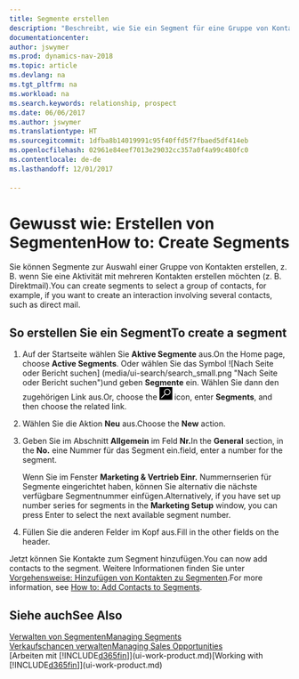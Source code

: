 ```yaml
---
title: Segmente erstellen
description: "Beschreibt, wie Sie ein Segment für eine Gruppe von Kontakten in Dynamics NAV erstellen, beispielsweise um mehrere Kontakte mit einer Direktsendung anzusprechen."
documentationcenter: 
author: jswymer
ms.prod: dynamics-nav-2018
ms.topic: article
ms.devlang: na
ms.tgt_pltfrm: na
ms.workload: na
ms.search.keywords: relationship, prospect
ms.date: 06/06/2017
ms.author: jswymer
ms.translationtype: HT
ms.sourcegitcommit: 1dfba8b14019991c95f40ffd5f7fbaed5df414eb
ms.openlocfilehash: 02961e84eef7013e29032cc357a0f4a99c480fc0
ms.contentlocale: de-de
ms.lasthandoff: 12/01/2017

---
```

# <a name="how-to-create-segments"></a><span data-ttu-id="2b556-103">Gewusst wie: Erstellen von Segmenten</span><span class="sxs-lookup"><span data-stu-id="2b556-103">How to: Create Segments</span></span>
<span data-ttu-id="2b556-104">Sie können Segmente zur Auswahl einer Gruppe von Kontakten erstellen, z. B. wenn Sie eine Aktivität mit mehreren Kontakten erstellen möchten (z. B. Direktmail).</span><span class="sxs-lookup"><span data-stu-id="2b556-104">You can create segments to select a group of contacts, for example, if you want to create an interaction involving several contacts, such as direct mail.</span></span>

## <a name="to-create-a-segment"></a><span data-ttu-id="2b556-105">So erstellen Sie ein Segment</span><span class="sxs-lookup"><span data-stu-id="2b556-105">To create a segment</span></span>
1. <span data-ttu-id="2b556-106">Auf der Startseite wählen Sie **Aktive Segmente** aus.</span><span class="sxs-lookup"><span data-stu-id="2b556-106">On the Home page, choose **Active Segments**.</span></span> <span data-ttu-id="2b556-107">Oder wählen Sie das Symbol ![Nach Seite oder Bericht suchen] (media/ui-search/search_small.png "Nach Seite oder Bericht suchen")und geben **Segmente** ein. Wählen Sie dann den zugehörigen Link aus.</span><span class="sxs-lookup"><span data-stu-id="2b556-107">Or, choose the ![Search for Page or Report](media/ui-search/search_small.png "Search for Page or Report icon") icon, enter **Segments**, and then choose the related link.</span></span>
2. <span data-ttu-id="2b556-108">Wählen Sie die Aktion **Neu** aus.</span><span class="sxs-lookup"><span data-stu-id="2b556-108">Choose the **New** action.</span></span>
3. <span data-ttu-id="2b556-109">Geben Sie im Abschnitt **Allgemein** im Feld **Nr.**</span><span class="sxs-lookup"><span data-stu-id="2b556-109">In the **General** section, in the **No.**</span></span> <span data-ttu-id="2b556-110">eine Nummer für das Segment ein.</span><span class="sxs-lookup"><span data-stu-id="2b556-110">field, enter a number for the segment.</span></span>

    <span data-ttu-id="2b556-111">Wenn Sie im Fenster **Marketing & Vertrieb Einr.** Nummernserien für Segmente eingerichtet haben, können Sie alternativ die nächste verfügbare Segmentnummer einfügen.</span><span class="sxs-lookup"><span data-stu-id="2b556-111">Alternatively, if you have set up number series for segments in the **Marketing Setup** window, you can press Enter to select the next available segment number.</span></span>
4. <span data-ttu-id="2b556-112">Füllen Sie die anderen Felder im Kopf aus.</span><span class="sxs-lookup"><span data-stu-id="2b556-112">Fill in the other fields on the header.</span></span>

<span data-ttu-id="2b556-113">Jetzt können Sie Kontakte zum Segment hinzufügen.</span><span class="sxs-lookup"><span data-stu-id="2b556-113">You can now add contacts to the segment.</span></span> <span data-ttu-id="2b556-114">Weitere Informationen finden Sie unter [Vorgehensweise: Hinzufügen von Kontakten zu Segmenten](marketing-add-contact-segment.md).</span><span class="sxs-lookup"><span data-stu-id="2b556-114">For more information, see [How to: Add Contacts to Segments](marketing-add-contact-segment.md).</span></span>

## <a name="see-also"></a><span data-ttu-id="2b556-115">Siehe auch</span><span class="sxs-lookup"><span data-stu-id="2b556-115">See Also</span></span>
[<span data-ttu-id="2b556-116">Verwalten von Segmenten</span><span class="sxs-lookup"><span data-stu-id="2b556-116">Managing Segments</span></span>](marketing-segments.md)  
[<span data-ttu-id="2b556-117">Verkaufschancen verwalten</span><span class="sxs-lookup"><span data-stu-id="2b556-117">Managing Sales Opportunities</span></span>](marketing-manage-sales-opportunities.md)  
<span data-ttu-id="2b556-118">[Arbeiten mit [!INCLUDE[d365fin](includes/d365fin_md.md)]](ui-work-product.md)</span><span class="sxs-lookup"><span data-stu-id="2b556-118">[Working with [!INCLUDE[d365fin](includes/d365fin_md.md)]](ui-work-product.md)</span></span>  


